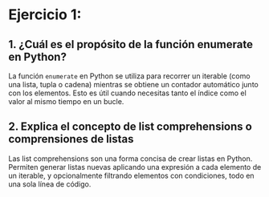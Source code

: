 # Ejercicio 1:
## 1. ¿Cuál es el propósito de la función enumerate en Python?
La función `enumerate` en Python se utiliza para recorrer un iterable 
(como una lista, tupla o cadena) mientras se obtiene un contador automático 
junto con los elementos. Esto es útil cuando necesitas tanto el índice como 
el valor al mismo tiempo en un bucle.

## 2. Explica el concepto de list comprehensions o comprensiones de listas
Las list comprehensions son una forma concisa de crear listas en Python. 
Permiten generar listas nuevas aplicando una expresión a cada elemento 
de un iterable, y opcionalmente filtrando elementos con condiciones, 
todo en una sola línea de código.